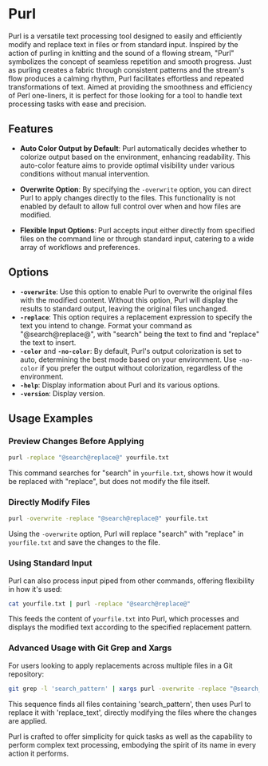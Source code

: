 # Purl

Purl is a versatile text processing tool designed to easily and efficiently modify and replace text in files or from standard input. Inspired by the action of purling in knitting and the sound of a flowing stream, "Purl" symbolizes the concept of seamless repetition and smooth progress. Just as purling creates a fabric through consistent patterns and the stream's flow produces a calming rhythm, Purl facilitates effortless and repeated transformations of text. Aimed at providing the smoothness and efficiency of Perl one-liners, it is perfect for those looking for a tool to handle text processing tasks with ease and precision.

## Features

- **Auto Color Output by Default**: Purl automatically decides whether to colorize output based on the environment, enhancing readability. This auto-color feature aims to provide optimal visibility under various conditions without manual intervention.

- **Overwrite Option**: By specifying the `-overwrite` option, you can direct Purl to apply changes directly to the files. This functionality is not enabled by default to allow full control over when and how files are modified.

- **Flexible Input Options**: Purl accepts input either directly from specified files on the command line or through standard input, catering to a wide array of workflows and preferences.

## Options

- **`-overwrite`**: Use this option to enable Purl to overwrite the original files with the modified content. Without this option, Purl will display the results to standard output, leaving the original files unchanged.
- **`-replace`**: This option requires a replacement expression to specify the text you intend to change. Format your command as "@search@replace@", with "search" being the text to find and "replace" the text to insert.
- **`-color`** and **`-no-color`**: By default, Purl's output colorization is set to auto, determining the best mode based on your environment. Use `-no-color` if you prefer the output without colorization, regardless of the environment.
- **`-help`**: Display information about Purl and its various options.
- **`-version`**: Display version.

## Usage Examples

### Preview Changes Before Applying

```bash
purl -replace "@search@replace@" yourfile.txt
```

This command searches for "search" in `yourfile.txt`, shows how it would be replaced with "replace", but does not modify the file itself.

### Directly Modify Files

```bash
purl -overwrite -replace "@search@replace@" yourfile.txt
```

Using the `-overwrite` option, Purl will replace "search" with "replace" in `yourfile.txt` and save the changes to the file.

### Using Standard Input

Purl can also process input piped from other commands, offering flexibility in how it's used:

```bash
cat yourfile.txt | purl -replace "@search@replace@"
```

This feeds the content of `yourfile.txt` into Purl, which processes and displays the modified text according to the specified replacement pattern.

### Advanced Usage with Git Grep and Xargs

For users looking to apply replacements across multiple files in a Git repository:

```bash
git grep -l 'search_pattern' | xargs purl -overwrite -replace "@search_pattern@replace_text@"
```

This sequence finds all files containing 'search_pattern', then uses Purl to replace it with 'replace_text', directly modifying the files where the changes are applied.

Purl is crafted to offer simplicity for quick tasks as well as the capability to perform complex text processing, embodying the spirit of its name in every action it performs.
